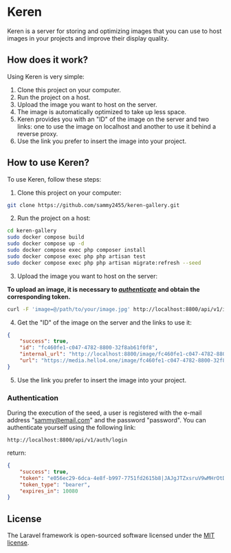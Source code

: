 # Keren

Keren is a server for storing and optimizing images that you can use to host images in your projects and improve their display quality.

## How does it work?

Using Keren is very simple:

1. Clone this project on your computer.
2. Run the project on a host.
3. Upload the image you want to host on the server.
4. The image is automatically optimized to take up less space.
5. Keren provides you with an "ID" of the image on the server and two links: one to use the image on localhost and another to use it behind a reverse proxy.
6. Use the link you prefer to insert the image into your project.

## How to use Keren?

To use Keren, follow these steps:

1. Clone this project on your computer:

```sh
git clone https://github.com/sammy2455/keren-gallery.git
```

2. Run the project on a host:

```sh
cd keren-gallery
sudo docker compose build
sudo docker compose up -d
sudo docker compose exec php composer install
sudo docker compose exec php php artisan test
sudo docker compose exec php php artisan migrate:refresh --seed
```

3. Upload the image you want to host on the server:

**To upload an image, it is necessary to [_authenticate_](#authentication) and obtain the corresponding token.**

```bash
curl -F 'image=@/path/to/your/image.jpg' http://localhost:8800/api/v1/image/upload
```

4. Get the "ID" of the image on the server and the links to use it:

```json
{
    "success": true,
    "id": "fc460fe1-c047-4782-8800-32f8ab61f0f8",
    "internal_url": "http://localhost:8800/image/fc460fe1-c047-4782-8800-32f8ab61f0f8",
    "url": "https://media.hello4.one/image/fc460fe1-c047-4782-8800-32f8ab61f0f8"
}
```

5. Use the link you prefer to insert the image into your project.


### Authentication 
During the execution of the seed, a user is registered with the e-mail address "sammy@email.com" and the password "password". You can authenticate yourself using the following link:

```
http://localhost:8800/api/v1/auth/login
```

return:

```json
{
    "success": true,
    "token": "e056ec29-6dca-4e8f-b997-7751fd2615b8|JAJgJTZxsruV9wMHrOtDCllneh4wAWmQF4roWStL",
    "token_type": "bearer",
    "expires_in": 10080
}
```


## License

The Laravel framework is open-sourced software licensed under the [MIT license](https://opensource.org/licenses/MIT).

